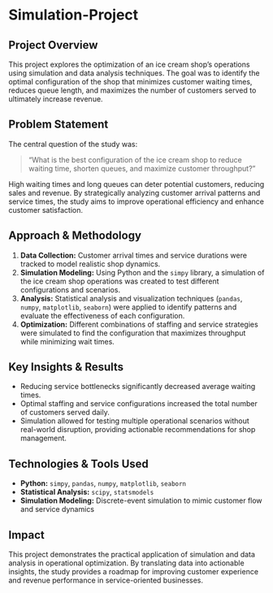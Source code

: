 # Simulation-Project

## **Project Overview**

This project explores the optimization of an ice cream shop’s operations using simulation and data analysis techniques. The goal was to identify the optimal configuration of the shop that minimizes customer waiting times, reduces queue length, and maximizes the number of customers served to ultimately increase revenue.

## **Problem Statement**

The central question of the study was:

> “What is the best configuration of the ice cream shop to reduce waiting time, shorten queues, and maximize customer throughput?”
> 

High waiting times and long queues can deter potential customers, reducing sales and revenue. By strategically analyzing customer arrival patterns and service times, the study aims to improve operational efficiency and enhance customer satisfaction.

## **Approach & Methodology**

1. **Data Collection:** Customer arrival times and service durations were tracked to model realistic shop dynamics.
2. **Simulation Modeling:** Using Python and the `simpy` library, a simulation of the ice cream shop operations was created to test different configurations and scenarios.
3. **Analysis:** Statistical analysis and visualization techniques (`pandas`, `numpy`, `matplotlib`, `seaborn`) were applied to identify patterns and evaluate the effectiveness of each configuration.
4. **Optimization:** Different combinations of staffing and service strategies were simulated to find the configuration that maximizes throughput while minimizing wait times.

## **Key Insights & Results**

- Reducing service bottlenecks significantly decreased average waiting times.
- Optimal staffing and service configurations increased the total number of customers served daily.
- Simulation allowed for testing multiple operational scenarios without real-world disruption, providing actionable recommendations for shop management.

## **Technologies & Tools Used**

- **Python:** `simpy`, `pandas`, `numpy`, `matplotlib`, `seaborn`
- **Statistical Analysis:** `scipy`, `statsmodels`
- **Simulation Modeling:** Discrete-event simulation to mimic customer flow and service dynamics

## **Impact**

This project demonstrates the practical application of simulation and data analysis in operational optimization. By translating data into actionable insights, the study provides a roadmap for improving customer experience and revenue performance in service-oriented businesses.
